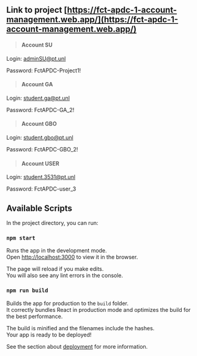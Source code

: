 ## Link to project [https://fct-apdc-1-account-management.web.app/](https://fct-apdc-1-account-management.web.app/)

> #### Account SU

Login: 
adminSU@pt.unl

Password:
FctAPDC-Project1!


> #### Account GA

Login: 
student.ga@pt.unl

Password:
FctAPDC-GA_2!


> #### Account GBO

Login: 
student.gbo@pt.unl

Password:
FctAPDC-GBO_2!


> #### Account USER

Login: 
student.3531@pt.unl

Password:
FctAPDC-user_3


## Available Scripts

In the project directory, you can run:

### `npm start`

Runs the app in the development mode.\
Open [http://localhost:3000](http://localhost:3000) to view it in the browser.

The page will reload if you make edits.\
You will also see any lint errors in the console.

### `npm run build`

Builds the app for production to the `build` folder.\
It correctly bundles React in production mode and optimizes the build for the best performance.

The build is minified and the filenames include the hashes.\
Your app is ready to be deployed!

See the section about [deployment](https://facebook.github.io/create-react-app/docs/deployment) for more information.
